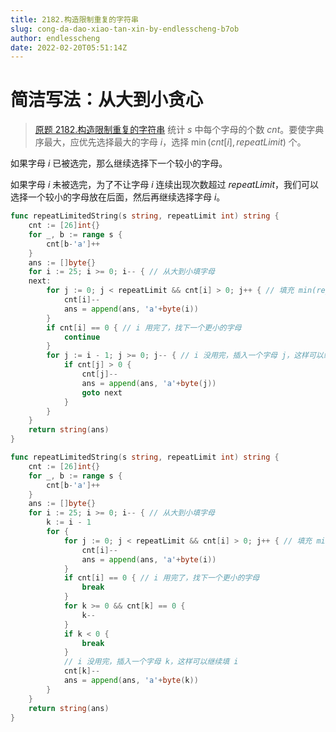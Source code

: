 ```yaml
---
title: 2182.构造限制重复的字符串
slug: cong-da-dao-xiao-tan-xin-by-endlesscheng-b7ob
author: endlesscheng
date: 2022-02-20T05:51:14Z
---
```

# 简洁写法：从大到小贪心
 
> [原题 2182.构造限制重复的字符串](https://leetcode.cn/problems/construct-string-with-repeat-limit)
统计 $s$ 中每个字母的个数 $\textit{cnt}$。要使字典序最大，应优先选择最大的字母 $i$，选择 $\min(\textit{cnt}[i], \textit{repeatLimit})$ 个。

如果字母 $i$ 已被选完，那么继续选择下一个较小的字母。

如果字母 $i$ 未被选完，为了不让字母 $i$ 连续出现次数超过 $\textit{repeatLimit}$，我们可以选择一个较小的字母放在后面，然后再继续选择字母 $i$。

```go [sol1-goto]
func repeatLimitedString(s string, repeatLimit int) string {
	cnt := [26]int{}
	for _, b := range s {
		cnt[b-'a']++
	}
	ans := []byte{}
	for i := 25; i >= 0; i-- { // 从大到小填字母
	next:
		for j := 0; j < repeatLimit && cnt[i] > 0; j++ { // 填充 min(repeatLimit, cnt[i]) 个字母 i
			cnt[i]--
			ans = append(ans, 'a'+byte(i))
		}
		if cnt[i] == 0 { // i 用完了，找下一个更小的字母
			continue
		}
		for j := i - 1; j >= 0; j-- { // i 没用完，插入一个字母 j，这样可以继续填 i
			if cnt[j] > 0 {
				cnt[j]--
				ans = append(ans, 'a'+byte(j))
				goto next
			}
		}
	}
	return string(ans)
}
```

```go [sol1-非 goto]
func repeatLimitedString(s string, repeatLimit int) string {
	cnt := [26]int{}
	for _, b := range s {
		cnt[b-'a']++
	}
	ans := []byte{}
	for i := 25; i >= 0; i-- { // 从大到小填字母
		k := i - 1
		for {
			for j := 0; j < repeatLimit && cnt[i] > 0; j++ { // 填充 min(repeatLimit, cnt[i]) 个字母 i
				cnt[i]--
				ans = append(ans, 'a'+byte(i))
			}
			if cnt[i] == 0 { // i 用完了，找下一个更小的字母
				break
			}
			for k >= 0 && cnt[k] == 0 {
				k--
			}
			if k < 0 {
				break
			}
			// i 没用完，插入一个字母 k，这样可以继续填 i
			cnt[k]--
			ans = append(ans, 'a'+byte(k))
		}
	}
	return string(ans)
}
```
